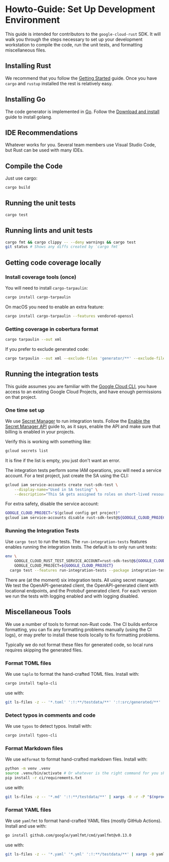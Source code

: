 # Howto-Guide: Set Up Development Environment

This guide is intended for contributors to the `google-cloud-rust` SDK. It will
walk you through the steps necessary to set up your development workstation to
compile the code, run the unit tests, and formatting miscellaneous files.

## Installing Rust

We recommend that you follow the [Getting Started][getting-started-rust] guide.
Once you have `cargo` and `rustup` installed the rest is relatively easy.

## Installing Go

The code generator is implemented in [Go](https://go.dev). Follow the
[Download and install][golang-install] guide to install golang.

## IDE Recommendations

Whatever works for you. Several team members use Visual Studio Code, but Rust
can be used with many IDEs.

## Compile the Code

Just use cargo:

```bash
cargo build
```

## Running the unit tests

```bash
cargo test
```

## Running lints and unit tests

```bash
cargo fmt && cargo clippy -- --deny warnings && cargo test
git status # Shows any diffs created by `cargo fmt`
```

## Getting code coverage locally

### Install coverage tools (once)

You will need to install `cargo-tarpaulin`:

```bash
cargo install cargo-tarpaulin
```

On macOS you need to enable an extra feature:

```bash
cargo install cargo-tarpaulin --features vendored-openssl
```

### Getting coverage in cobertura format

```bash
cargo tarpaulin --out xml
```

If you prefer to exclude generated code:

```bash
cargo tarpaulin --out xml --exclude-files 'generator/**' --exclude-files 'src/generated/**' --exclude-files 'src/integration-tests/**'
```

## Running the integration tests

This guide assumes you are familiar with the [Google Cloud CLI], you have access
to an existing Google Cloud Projects, and have enough permissions on that
project.

### One time set up

We use [Secret Manager] to run integration tests. Follow the
[Enable the Secret Manager API] guide to, as it says, enable the API and make
sure that billing is enabled in your projects.

Verify this is working with something like:

```bash
gcloud secrets list
```

It is fine if the list is empty, you just don't want an error.

The integration tests perform some IAM operations, you will need a service
account. For a test project, just create the SA using the CLI:

```bash
gcloud iam service-accounts create rust-sdk-test \
    --display-name="Used in SA testing" \
    --description="This SA gets assigned to roles on short-lived resources during integration tests"
```

For extra safety, disable the service account:

```bash
GOOGLE_CLOUD_PROJECT="$(gcloud config get project)"
gcloud iam service-accounts disable rust-sdk-test@${GOOGLE_CLOUD_PROJECT}.iam.gserviceaccount.com
```

### Running the Integration Tests

Use `cargo test` to run the tests. The `run-integration-tests` features enables
running the integration tests. The default is to only run unit tests:

```bash
env \
    GOOGLE_CLOUD_RUST_TEST_SERVICE_ACCOUNT=rust-sdk-test@${GOOGLE_CLOUD_PROJECT}.iam.gserviceaccount.com \
    GOOGLE_CLOUD_PROJECT=${GOOGLE_CLOUD_PROJECT}
  cargo test --features run-integration-tests --package integration-tests
```

There are (at the moment) six integration tests. All using secret manager. We
test the OpenAPI-generated client, the OpenAPI-generated client with locational
endpoints, and the Protobuf generated client. For each version we run the tests
with logging enabled and with logging disabled.

## Miscellaneous Tools

We use a number of tools to format non-Rust code. The CI builds enforce
formatting, you can fix any formatting problems manually (using the CI logs),
or may prefer to install these tools locally to fix formatting problems.

Typically we do not format these files for generated code, so local runs
requires skipping the generated files.

### Format TOML files

We use `taplo` to format the hand-crafted TOML files. Install with:

```bash
cargo install taplo-cli
```

use with:

```bash
git ls-files -z -- '*.toml' ':!:**/testdata/**' ':!:src/generated/**' | xargs -0 taplo fmt
```

### Detect typos in comments and code

We use `typos` to detect typos. Install with:

```bash
cargo install typos-cli
```

### Format Markdown files

We use `mdformat` to format hand-crafted markdown files. Install with:

```bash
python -m venv .venv
source .venv/bin/activate # Or whatever is the right command for you shell
pip install -r ci/requirements.txt
```

use with:

```bash
git ls-files -z -- '*.md' ':!:**/testdata/**' | xargs -0 -r -P "$(nproc)" -n 50 mdformat
```

### Format YAML files

We use `yamlfmt` to format hand-crafted YAML files (mostly GitHub Actions).
Install and use with:

```bash
go install github.com/google/yamlfmt/cmd/yamlfmt@v0.13.0
```

use with:

```bash
git ls-files -z -- '*.yaml' '*.yml' ':!:**/testdata/**' | xargs -0 yamlfmt
```

[enable the secret manager api]: docs/configuring-secret-manager
[getting-started-rust]: https://www.rust-lang.org/learn/get-started
[golang-install]: https://go.dev/doc/install
[google cloud cli]: https://cloud.google.com/cli
[secret manager]: https://cloud.google.com/secret-manager/
